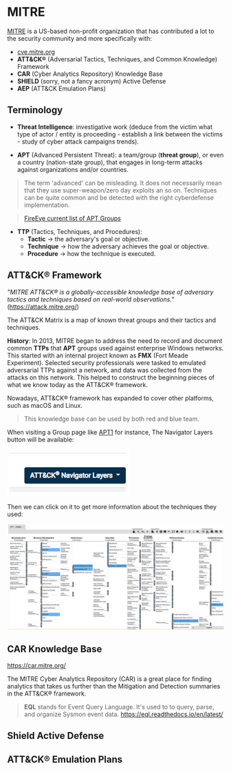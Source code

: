 # MITRE

[MITRE](https://www.mitre.org/about/corporate-overview) is a US-based non-profit organization that has contributed a lot to the security community and more specifically with:

- [cve.mitre.org](https://cve.mitre.org/)
- **ATT&CK®** (Adversarial Tactics, Techniques, and Common Knowledge) Framework
- **CAR** (Cyber Analytics Repository) Knowledge Base
- **SHIELD** (sorry, not a fancy acronym) Active Defense
- **AEP** (ATT&CK Emulation Plans)

## Terminology

- **Threat Intelligence**: investigative work (deduce from the victim what type of actor / entity is proceeding - establish a link between the victims - study of cyber attack campaigns trends).

- **APT** (Advanced Persistent Threat): a team/group (**threat group**), or even a country (nation-state group), that engages in long-term attacks against organizations and/or countries.

> The term 'advanced' can be misleading. It does not necessarily mean that they use super-weapon/zero day exploits an so on. Techniques can be quite common and be detected with the right cyberdefense implementation. 

> [FireEye current list of APT Groups](https://www.fireeye.com/current-threats/apt-groups.html)

- **TTP** (Tactics, Techniques, and Procedures): 
    + **Tactic** &rarr; the adversary's goal or objective.
    + **Technique** &rarr; how the adversary achieves the goal or objective.
    + **Procedure** &rarr; how the technique is executed.

## ATT&CK® Framework

_"MITRE ATT&CK® is a globally-accessible knowledge base of adversary tactics and techniques based on real-world observations."_ (<https://attack.mitre.org/>)

The ATT&CK Matrix is a map of known threat groups and their tactics and techniques.

**History**: In 2013, MITRE began to address the need to record and document common **TTPs** that **APT** groups used against enterprise Windows networks. This started with an internal project known as **FMX** (Fort Meade Experiment). Selected security professionals were tasked to emulated adversarial TTPs against a network, and data was collected from the attacks on this network. This helped to construct the beginning pieces of what we know today as the ATT&CK® framework.

Nowadays, ATT&CK® framework has expanded to cover other platforms, such as macOS and Linux.

> This knowledge base can be used by both red and blue team.

When visiting a Group page like [APT1](https://attack.mitre.org/groups/G0006/) for instance, The Navigator Layers button will be available:

![](img/navigator_layers.png)

Then we can click on it to get more information about the techniques they used:

![](img/APT1.png)

## CAR Knowledge Base

<https://car.mitre.org/>

The MITRE Cyber Analytics Repository (CAR) is a great place for finding analytics that takes us further than the Mitigation and Detection summaries in the ATT&CK® framework.

>  **EQL** stands for Event Query Language. It's used to to query, parse, and organize Sysmon event data. <https://eql.readthedocs.io/en/latest/>

## Shield Active Defense

## ATT&CK® Emulation Plans

